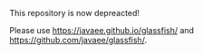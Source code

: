 This repository is now depreacted!

Please use <https://javaee.github.io/glassfish/> and <https://github.com/javaee/glassfish/>.

